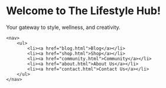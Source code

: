 <!DOCTYPE html>
<html lang="en">
<head>
    <meta charset="UTF-8">
    <meta name="viewport" content="width=device-width, initial-scale=1.0">
    <title>The Lifestyle Hub</title>
</head>
<body>
    <h1>Welcome to The Lifestyle Hub!</h1>
    <p>Your gateway to style, wellness, and creativity.</p>
    
    <nav>
        <ul>
            <li><a href="blog.html">Blog</a></li>
            <li><a href="shop.html">Shop</a></li>
            <li><a href="community.html">Community</a></li>
            <li><a href="about.html">About Us</a></li>
            <li><a href="contact.html">Contact Us</a></li>
        </ul>
    </nav>
</body>
</html>
